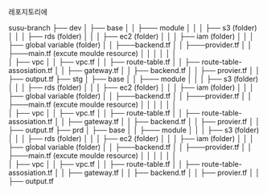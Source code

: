 
레포지토리에 


susu-branch
├── dev
│   ├── base
│   │   ├─── module
│   │   │    ├── s3 (folder)
│   │   │    ├── rds (folder)
│   │   │    ├── ec2 (folder)
│   │   │    ├── iam (folder)
│   │   │    ├── global variable (folder)
│   │   ├───backend.tf
│   │   ├───provider.tf
│   │   ├───main.tf (excute moulde resource)
│   │   │
│   │   │   
│   ├── vpc
│   │   ├── vpc.tf
│   │   ├── route-table.tf
│   │   ├── route-table-assosiation.tf
│   │   ├── gateway.tf
│   │   ├── backend.tf
│   │   ├── provier.tf
│   │   ├── output.tf
├── stg
│   ├── base
│   │   ├─── module
│   │   │    ├── s3 (folder)
│   │   │    ├── rds (folder)
│   │   │    ├── ec2 (folder)
│   │   │    ├── iam (folder)
│   │   │    ├── global variable (folder)
│   │   ├───backend.tf
│   │   ├───provider.tf
│   │   ├───main.tf (excute moulde resource)
│   │   │
│   │   │   
│   ├── vpc
│   │   ├── vpc.tf
│   │   ├── route-table.tf
│   │   ├── route-table-assosiation.tf
│   │   ├── gateway.tf
│   │   ├── backend.tf
│   │   ├── provier.tf
│   │   ├── output.tf
├── prd
│   ├── base
│   │   ├─── module
│   │   │    ├── s3 (folder)
│   │   │    ├── rds (folder)
│   │   │    ├── ec2 (folder)
│   │   │    ├── iam (folder)
│   │   │    ├── global variable (folder)
│   │   ├───backend.tf
│   │   ├───provider.tf
│   │   ├───main.tf (excute moulde resource)
│   │   │
│   │   │   
│   ├── vpc
│   │   ├── vpc.tf
│   │   ├── route-table.tf
│   │   ├── route-table-assosiation.tf
│   │   ├── gateway.tf
│   │   ├── backend.tf
│   │   ├── provier.tf
│   │   ├── output.tf
